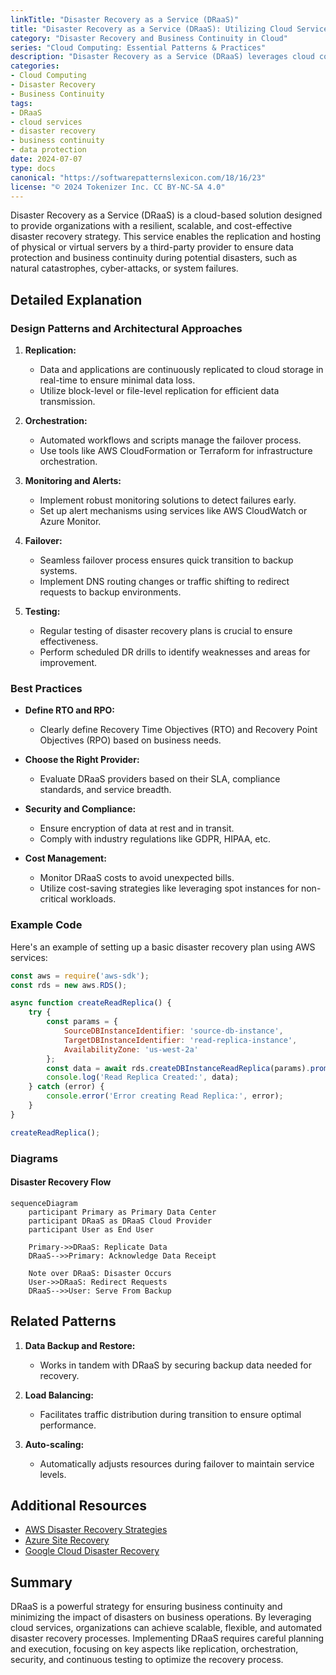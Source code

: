 ```yaml
---
linkTitle: "Disaster Recovery as a Service (DRaaS)"
title: "Disaster Recovery as a Service (DRaaS): Utilizing Cloud Services for DR"
category: "Disaster Recovery and Business Continuity in Cloud"
series: "Cloud Computing: Essential Patterns & Practices"
description: "Disaster Recovery as a Service (DRaaS) leverages cloud computing services to provide effective and efficient disaster recovery solutions, ensuring business continuity and data protection in the face of disasters."
categories:
- Cloud Computing
- Disaster Recovery
- Business Continuity
tags:
- DRaaS
- cloud services
- disaster recovery
- business continuity
- data protection
date: 2024-07-07
type: docs
canonical: "https://softwarepatternslexicon.com/18/16/23"
license: "© 2024 Tokenizer Inc. CC BY-NC-SA 4.0"
---
```


Disaster Recovery as a Service (DRaaS) is a cloud-based solution designed to provide organizations with a resilient, scalable, and cost-effective disaster recovery strategy. This service enables the replication and hosting of physical or virtual servers by a third-party provider to ensure data protection and business continuity during potential disasters, such as natural catastrophes, cyber-attacks, or system failures.

## Detailed Explanation

### Design Patterns and Architectural Approaches

1. **Replication:**
   - Data and applications are continuously replicated to cloud storage in real-time to ensure minimal data loss.
   - Utilize block-level or file-level replication for efficient data transmission.

2. **Orchestration:**
   - Automated workflows and scripts manage the failover process.
   - Use tools like AWS CloudFormation or Terraform for infrastructure orchestration.

3. **Monitoring and Alerts:**
   - Implement robust monitoring solutions to detect failures early.
   - Set up alert mechanisms using services like AWS CloudWatch or Azure Monitor.

4. **Failover:**
   - Seamless failover process ensures quick transition to backup systems.
   - Implement DNS routing changes or traffic shifting to redirect requests to backup environments.

5. **Testing:**
   - Regular testing of disaster recovery plans is crucial to ensure effectiveness.
   - Perform scheduled DR drills to identify weaknesses and areas for improvement.

### Best Practices

- **Define RTO and RPO:**
  - Clearly define Recovery Time Objectives (RTO) and Recovery Point Objectives (RPO) based on business needs.
  
- **Choose the Right Provider:**
  - Evaluate DRaaS providers based on their SLA, compliance standards, and service breadth.

- **Security and Compliance:**
  - Ensure encryption of data at rest and in transit.
  - Comply with industry regulations like GDPR, HIPAA, etc.

- **Cost Management:**
  - Monitor DRaaS costs to avoid unexpected bills.
  - Utilize cost-saving strategies like leveraging spot instances for non-critical workloads.

### Example Code

Here's an example of setting up a basic disaster recovery plan using AWS services:

```javascript
const aws = require('aws-sdk');
const rds = new aws.RDS();

async function createReadReplica() {
    try {
        const params = {
            SourceDBInstanceIdentifier: 'source-db-instance',
            TargetDBInstanceIdentifier: 'read-replica-instance',
            AvailabilityZone: 'us-west-2a'
        };
        const data = await rds.createDBInstanceReadReplica(params).promise();
        console.log('Read Replica Created:', data);
    } catch (error) {
        console.error('Error creating Read Replica:', error);
    }
}

createReadReplica();
```

### Diagrams

#### Disaster Recovery Flow

```mermaid
sequenceDiagram
    participant Primary as Primary Data Center
    participant DRaaS as DRaaS Cloud Provider
    participant User as End User

    Primary->>DRaaS: Replicate Data
    DRaaS-->>Primary: Acknowledge Data Receipt

    Note over DRaaS: Disaster Occurs
    User->>DRaaS: Redirect Requests
    DRaaS-->>User: Serve From Backup
```

## Related Patterns

1. **Data Backup and Restore:**
   - Works in tandem with DRaaS by securing backup data needed for recovery.

2. **Load Balancing:**
   - Facilitates traffic distribution during transition to ensure optimal performance.

3. **Auto-scaling:**
   - Automatically adjusts resources during failover to maintain service levels.

## Additional Resources

- [AWS Disaster Recovery Strategies](https://aws.amazon.com/disaster-recovery/)
- [Azure Site Recovery](https://azure.microsoft.com/en-us/services/site-recovery/)
- [Google Cloud Disaster Recovery](https://cloud.google.com/solutions/disaster-recovery)

## Summary

DRaaS is a powerful strategy for ensuring business continuity and minimizing the impact of disasters on business operations. By leveraging cloud services, organizations can achieve scalable, flexible, and automated disaster recovery processes. Implementing DRaaS requires careful planning and execution, focusing on key aspects like replication, orchestration, security, and continuous testing to optimize the recovery process.
